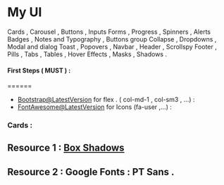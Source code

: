 # My UI

Cards , Carousel , Buttons , Inputs
Forms , Progress , Spinners , Alerts
Badges , Notes and Typography , Buttons group
Collapse , Dropdowns , Modal and dialog
Toast , Popovers , Navbar , Header , Scrollspy
Footer , Pills , Tabs , Tables , Hover Effects ,
Masks , Shadows .

#### First Steps ( MUST ) :

======

- [Bootstrap@LatestVersion](https://getbootstrap.com/docs/5.0/getting-started/download/) for flex . ( col-md-1 , col-sm3 , ...) :
- [FontAwesome@LatestVersion](https://www.bootstrapcdn.com/fontawesome) for Icons (fa-user ,...) :

### Cards :

## Resource 1 : [Box Shadows](https://getcssscan.com/css-box-shadow-examples)

## Resource 2 : Google Fonts : PT Sans .

